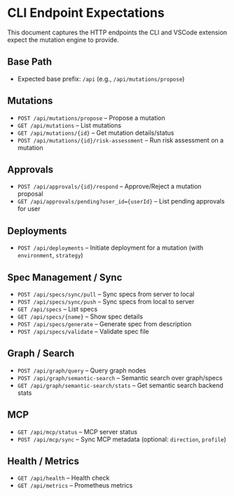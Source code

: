 # CLI Endpoint Expectations

This document captures the HTTP endpoints the CLI and VSCode extension expect the mutation engine to provide.

## Base Path

- Expected base prefix: `/api` (e.g., `/api/mutations/propose`)

## Mutations

- `POST /api/mutations/propose` – Propose a mutation
- `GET /api/mutations` – List mutations
- `GET /api/mutations/{id}` – Get mutation details/status
- `POST /api/mutations/{id}/risk-assessment` – Run risk assessment on a mutation

## Approvals

- `POST /api/approvals/{id}/respond` – Approve/Reject a mutation proposal
- `GET /api/approvals/pending?user_id={userId}` – List pending approvals for user

## Deployments

- `POST /api/deployments` – Initiate deployment for a mutation (with `environment`, `strategy`)

## Spec Management / Sync

- `POST /api/specs/sync/pull` – Sync specs from server to local
- `POST /api/specs/sync/push` – Sync specs from local to server
- `GET /api/specs` – List specs
- `GET /api/specs/{name}` – Show spec details
- `POST /api/specs/generate` – Generate spec from description
- `POST /api/specs/validate` – Validate spec file

## Graph / Search

- `POST /api/graph/query` – Query graph nodes
- `POST /api/graph/semantic-search` – Semantic search over graph/specs
- `GET /api/graph/semantic-search/stats` – Get semantic search backend stats

## MCP

- `GET /api/mcp/status` – MCP server status
- `POST /api/mcp/sync` – Sync MCP metadata (optional: `direction`, `profile`)

## Health / Metrics

- `GET /api/health` – Health check
- `GET /api/metrics` – Prometheus metrics